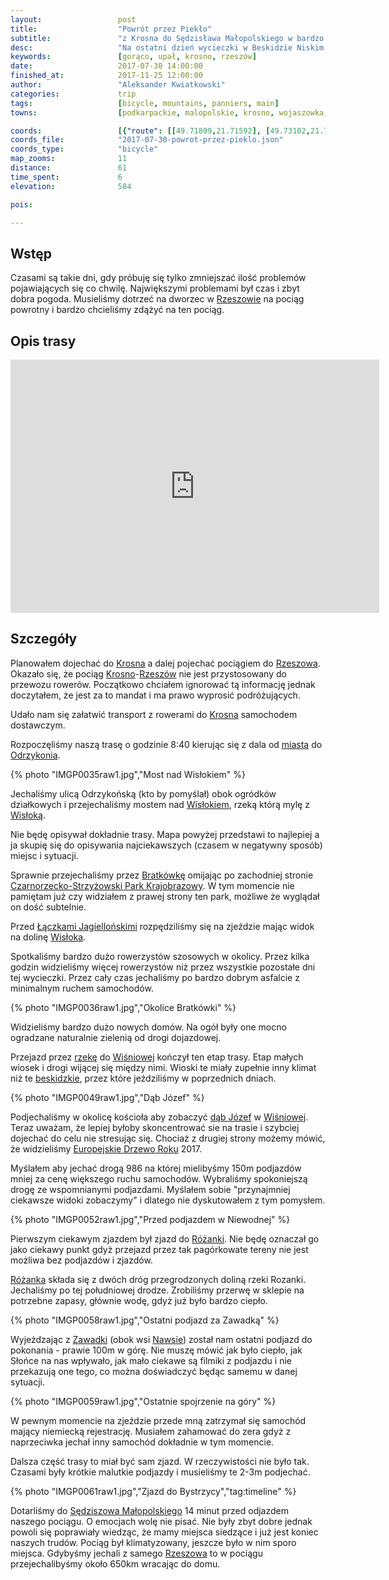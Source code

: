 ```yaml
---
layout:                 post
title:                  "Powrót przez Piekło"
subtitle:               "z Krosna do Sędzisława Małopolskiego w bardzo ciepły i całkowicie bezchmurny dzień"
desc:                   "Na ostatni dzień wycieczki w Beskidzie Niskim pogoda się znacząco poprawiła. Na tyle że przejazd z Krosna, obok Czarnorzecko-Strzyżowskiego Parku Krajobrazowego a następnie wzgórza niedaleko Strzyżowa, to była bardziej walka z upałem niż turystyka."
keywords:               [gorąco, upał, krosno, rzeszów]
date:                   2017-07-30 14:00:00
finished_at:            2017-11-25 12:00:00
author:                 "Aleksander Kwiatkowski"
categories:             trip
tags:                   [bicycle, mountains, panniers, main]
towns:                  [podkarpackie, malopolskie, krosno, wojaszowka, wisniowa, strzyzow, czudec, wielopole_skrzynskie, iwierzyce, sedziszow_malopolski]

coords:                 [{"route": [[49.71809,21.71592], [49.73102,21.71189], [49.73967,21.73189], [49.75581,21.71704], [49.76313,21.70485], [49.77427,21.68837], [49.78070,21.68202], [49.78802,21.69198], [49.81018,21.65807], [49.83803,21.62177], [49.85436,21.62486], [49.85856,21.65790], [49.86620,21.64597], [49.87156,21.66554], [49.88572,21.67018], [49.90253,21.66889], [49.90905,21.69490], [49.91431,21.71979], [49.93376,21.70683], [49.93939,21.69035], [49.94718,21.69378], [49.96772,21.69610], [49.98974,21.72708], [50.00321,21.75489], [50.02593,21.75695], [50.05079,21.74597], [50.06942,21.72863], [50.07008,21.69764], [50.07509,21.69438]], "type": "bicycle"}]
coords_file:            "2017-07-30-powrot-przez-pieklo.json"
coords_type:            "bicycle"
map_zooms:              11
distance:               61
time_spent:             6
elevation:              584

pois:

---
```


[wiki-rzeszow]: https://pl.wikipedia.org/wiki/Rzesz%C3%B3w
[wiki-krosno]: https://pl.wikipedia.org/wiki/Krosno
[wiki-odrzykon]: https://pl.wikipedia.org/wiki/Odrzyko%C5%84
[wiki-wislok]: https://pl.wikipedia.org/wiki/Wis%C5%82ok
[wiki-bratkowka]: https://pl.wikipedia.org/wiki/Bratk%C3%B3wka
[wiki-czarnorzeczko-park]: https://pl.wikipedia.org/wiki/Czarnorzecko-Strzy%C5%BCowski_Park_Krajobrazowy
[wiki-laczki-jagiellonskie]: https://pl.wikipedia.org/wiki/%C5%81%C4%85czki_Jagiello%C5%84skie
[wiki-wisniowa]: https://pl.wikipedia.org/wiki/Wi%C5%9Bniowa_(powiat_strzy%C5%BCowski)
[wiki-rozanka]: https://pl.wikipedia.org/wiki/R%C3%B3%C5%BCanka_(wojew%C3%B3dztwo_podkarpackie)
[wiki-zawadka]: https://pl.wikipedia.org/wiki/Zawadka_(powiat_strzy%C5%BCowski)
[wiki-nawsie]: https://pl.wikipedia.org/wiki/Nawsie
[wiki-wisloka]: https://pl.wikipedia.org/wiki/Wis%C5%82oka
[wiki-beskid-niski]: https://pl.wikipedia.org/wiki/Beskid_Niski
[wiki-dab-jozef]: https://pl.wikipedia.org/wiki/D%C4%85b_J%C3%B3zef
[wiki-europejskie-drzewo]: https://pl.wikipedia.org/wiki/Europejskie_Drzewo_Roku_(konkurs)
[wiki-sedziszow-malopolski]: https://pl.wikipedia.org/wiki/S%C4%99dzisz%C3%B3w_Ma%C5%82opolski


Wstęp
-----

Czasami są takie dni, gdy próbuję się tylko zmniejszać ilość problemów pojawiających się
co chwilę. Największymi problemami był czas i zbyt dobra pogoda. Musieliśmy
dotrzeć na dworzec w [Rzeszowie][wiki-rzeszow] na pociąg powrotny i bardzo
chcieliśmy zdążyć na ten pociąg.

Opis trasy
----------

<iframe height='405' width='590' frameborder='0' allowtransparency='true' scrolling='no' src='https://www.strava.com/activities/1108698274/embed/57854b6dc8a1d8721d8f2d3769ea3cde530326db'></iframe>

Szczegóły
---------

Planowałem dojechać do [Krosna][wiki-krosno] a dalej pojechać pociągiem
do [Rzeszowa][wiki-rzeszow]. Okazało się, że pociąg
[Krosno][wiki-krosno]-[Rzeszów][wiki-rzeszow] nie jest przystosowany do
przewozu rowerów. Początkowo chciałem ignorować tą informację jednak
doczytałem, że jest za to mandat i ma prawo wyprosić podróżujących.

Udało nam się załatwić transport z rowerami do [Krosna][wiki-krosno]
samochodem dostawczym.

Rozpoczęliśmy naszą trasę o godzinie 8:40 kierując się z dala od
[miasta][wiki-krosno] do [Odrzykonia][wiki-odrzykon].

{% photo "IMGP0035raw1.jpg","Most nad Wisłokiem" %}

Jechaliśmy ulicą Odrzykońską (kto by pomyślał) obok ogródków działkowych i
przejechaliśmy mostem nad [Wisłokiem][wiki-wislok], rzeką którą mylę z
[Wisłoką][wiki-wisloka].

Nie będę opisywał dokładnie trasy. Mapa powyżej przedstawi to najlepiej a
ja skupię się do opisywania najciekawszych (czasem w negatywny sposób) miejsc
i sytuacji.

Sprawnie przejechaliśmy przez [Bratkówkę][wiki-bratkowka] omijając po
zachodniej stronie [Czarnorzecko-Strzyżowski Park Krajobrazowy][wiki-czarnorzeczko-park].
W tym momencie nie pamiętam już czy widziałem z prawej strony ten park, możliwe
że wyglądał on dość subtelnie.

Przed [Łączkami Jagiellońskimi][wiki-laczki-jagiellonskie] rozpędziliśmy
się na zjeździe mając widok na dolinę [Wisłoka][wiki-wislok].

Spotkaliśmy bardzo dużo rowerzystów szosowych w okolicy.
Przez kilka godzin widzieliśmy więcej rowerzystów niż przez wszystkie
pozostałe dni tej wycieczki. Przez cały czas
jechaliśmy po bardzo dobrym asfalcie z minimalnym ruchem samochodów.

{% photo "IMGP0036raw1.jpg","Okolice Bratkówki" %}

Widzieliśmy bardzo dużo nowych domów. Na ogół były one mocno ogradzane
naturalnie zielenią od drogi dojazdowej.

Przejazd przez [rzekę][wiki-wislok] do [Wiśniowej][wiki-wisniowa]
kończył ten etap trasy. Etap małych wiosek i drogi wijącej się między nimi.
Wioski te miały zupełnie inny klimat niż te
[beskidzkie][wiki-beskid-niski], przez które
jeździliśmy w poprzednich dniach.

{% photo "IMGP0049raw1.jpg","Dąb Józef" %}

Podjechaliśmy w okolicę kościoła aby zobaczyć [dąb Józef][wiki-dab-jozef]
w [Wiśniowej][wiki-wisniowa].
Teraz uważam, że lepiej byłoby skoncentrować sie na trasie i szybciej
dojechać do celu nie stresując się. Chociaż z drugiej strony możemy mówić,
że widzieliśmy [Europejskie Drzewo Roku][wiki-europejskie-drzewo] 2017.

Myślałem aby jechać drogą 986 na której mielibyśmy 150m podjazdów mniej za
cenę większego ruchu samochodów. Wybraliśmy spokoniejszą drogę
ze wspomnianymi podjazdami. Myślałem sobie "przynajmniej ciekawsze widoki zobaczymy"
i dlatego nie dyskutowałem z tym pomysłem.

{% photo "IMGP0052raw1.jpg","Przed podjazdem w Niewodnej" %}

Pierwszym ciekawym zjazdem był zjazd do [Różanki][wiki-rozanka]. Nie będę oznaczał
go jako ciekawy punkt gdyż przejazd przez tak pagórkowate tereny nie jest
możliwa bez podjazdów i zjazdów.

[Różanka][wiki-rozanka] składa się z dwóch dróg przegrodzonych doliną
rzeki Rozanki. Jechaliśmy po tej południowej drodze.
Zrobiliśmy przerwę w sklepie na potrzebne zapasy, głównie wodę,
gdyż już było bardzo ciepło.

{% photo "IMGP0058raw1.jpg","Ostatni podjazd za Zawadką" %}

Wyjeżdzając z [Zawadki][wiki-zawadka] (obok wsi [Nawsie][wiki-nawsie])
został nam ostatni podjazd do pokonania - prawie 100m w górę.
Nie muszę mówić jak było ciepło, jak Słońce na nas wpływało, jak
mało ciekawe są filmiki z podjazdu i nie przekazują one tego, co można
doświadczyć będąc samemu w danej sytuacji.

{% photo "IMGP0059raw1.jpg","Ostatnie spojrzenie na góry" %}

W pewnym momencie na zjeździe przede mną zatrzymał się samochód
mający niemiecką rejestrację. Musiałem zahamować do zera
gdyż z naprzeciwka jechał inny samochód dokładnie w tym momencie.

Dalsza część trasy to miał być sam zjazd.
W rzeczywistości nie było tak. Czasami były krótkie malutkie podjazdy i
musieliśmy te 2-3m podjechać.

{% photo "IMGP0061raw1.jpg","Zjazd do Bystrzycy","tag:timeline" %}

Dotarliśmy do [Sędziszowa Małopolskiego][wiki-sedziszow-malopolski]
14 minut przed odjazdem naszego pociągu. O emocjach wolę nie pisać. Nie
były zbyt dobre jednak powoli się poprawiały wiedząc, że mamy miejsca
siedzące i już jest koniec naszych trudów.
Pociąg był klimatyzowany, jeszcze było w nim sporo miejsca.
Gdybyśmy jechali z samego [Rzeszowa][wiki-rzeszow] to w pociągu przejechalibyśmy
około 650km wracając do domu.
